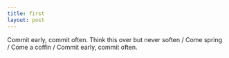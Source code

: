 ```yaml
---
title: first
layout: post
---
```


Commit early, commit often. Think this over but never soften / Come spring / Come a coffin / Commit early, commit often.
